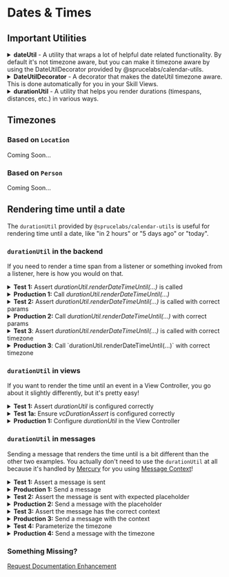 # Dates & Times

## Important Utilities

<details>
<summary><strong>dateUtil</strong> - A utility that wraps a lot of helpful date related functionality. By default it's not timezone aware, but you can make it timezone aware by using the DateUtilDecorator provided by @sprucelabs/calendar-utils.</summary>


```ts
export interface DateUtil {
    eventDaysOfWeek: {
        sun: string;
        mon: string;
        tue: string;
        wed: string;
        thur: string;
        fri: string;
        sat: string;
    };
    getStartOfDay(timestamp?: number): number;
    getStartOfWeek(timestamp?: number): number;
    getEndOfDay(timestamp?: number): number;
    getEndOfWeek(timestamp: number): number;
    getStartOfMonth(timestamp?: number): number;
    getEndOfMonth(timestamp?: number): number;
    addMinutes(startTimestamp: number, minutes: number): number;
    addMilliseconds(startTimestamp: number, ms: number): number;
    addDays(startTimestamp: number, days: number): number;
    addWeeks(startTimestamp: number, weeks: number): number;
    addMonths(timestamp: number, months: number): number;
    addYears(timestamp: number, years: number): number;
    getDurationMs(timestamp: number, endTimestamp: number): number;
    getDurationMinutes(timestamp: number, endTimestamp: number): number;
    getDurationDays(timestamp: number, endTimestamp: number): number;
    getDayOfWeek(timestamp: number): DayOfWeek;
    getDayOfWeekIndex(timestamp: number): number;
    splitDate(timestamp: number): {
        year: number;
        month: number;
        day: number;
        hour: number;
        minute: number;
    };
    setTimeOfDay(timestamp: number, hours: number, minutes?: number, seconds?: number, milliseconds?: number): number;
    getDateNDaysFromStartOfDay(days: number, timestamp?: number): number;
    getDateNMonthsFromStartOfDay(count: number, timestamp?: number): number;
    getDateNMonthsFromStartOfMonth(count: number, timestamp?: number): number;
    date(date?: IDate): number;
    /**
     * Unit_______________Pattern___Results
     *
     * Era________________G..GGG____AD,BC
     *
     * ___________________GGGG______Anno Domini, Before Christ
     *
     * ___________________GGGGG_____A,B
     *
     *
     *
     * Calendar year_______y_________44, 1, 1900, 2017
     *
     * ___________________yo________44th, 1st, 0th, 17th
     *
     * ___________________yy________44, 01, 00, 17
     *
     * ___________________yyy_______044, 001, 1900, 2017
     *
     * ___________________yyyy______0044, 0001, 1900, 2017
     *
     *
     *
     * Local week_________Y_________44, 1, 1900, 2017
     *
     * ___________________Yo________44th, 1st, 1900th, 2017th
     *
     * ___________________YY________44, 01, 00, 17
     *
     * ___________________YYY_______044, 001, 1900, 2017
     *
     * ___________________YYYY______0044, 0001, 1900, 2017
     *
     *
     *
     * ISO week___________R_________-43, 0, 1, 1900, 2017
     *
     * ___________________________RR________-43, 00, 01, 1900, 2017
     *
     * __________________________RRR_______-043, 000, 001, 1900, 2017
     *
     * _________________________RRRR______-0043, 0000, 0001, 1900, 2017
     *
     *
     *
     *
     * Extended year______u_________-43, 0, 1, 1900, 2017
     *
     * ___________________uu________-43, 01, 1900, 2017
     *
     * ___________________uuu_______-043, 001, 1900, 2017
     *
     * ___________________uuuu______-0043, 0001, 1900, 2017
     *
     *
     *
     *
     * Quarter (pretty)_____Q_________1, 2, 3, 4
     *
     * ___________________Qo________1st, 2nd, 3rd, 4th
     *
     * ___________________QQ________01, 02, 03, 04
     *
     * ___________________QQQ_______Q1, Q2, Q3, Q4
     *
     * ___________________QQQQ______1st quarter, 2nd quarter, ...
     *
     * ___________________QQQQQ_____1, 2, 3, 4
     *
     *
     *
     * Quarter____________q_________1, 2, 3, 4
     *
     * ___________________qo________1st, 2nd, 3rd, 4th
     *
     * ___________________qq________01, 02, 03, 04
     *
     * ___________________qqq_______Q1, Q2, Q3, Q4
     *
     * ___________________qqqq______1st quarter, 2nd quarter,...
     *
     * ___________________qqqqq_____1, 2, 3, 4
     *
     *
     *
     * Month (pretty)______M_________1, 2, ..., 12
     *
     * ___________________Mo________1st, 2nd, ..., 12th
     *
     * ___________________MM________01, 02, ..., 12
     *
     * ___________________MMM_______Jan, Feb, ..., Dec
     *
     * ___________________MMMM______January, February, ..., December
     *
     * ___________________MMMMM_____J, F, ..., D
     *
     *
     *
     * Month______________L_________1, 2, ..., 12
     *
     * ___________________Lo________1st, 2nd, ..., 12th
     *
     * ___________________LL________01, 02, ..., 12
     *
     * ___________________LLL_______Jan, Feb, ..., Dec
     *
     * ___________________LLLL______January, February, ..., December
     *
     * ___________________LLLLL_____J, F, ..., D
     *
     *
     *
     * Local Week_________w_________1, 2, ..., 53
     *
     * ___________________wo________1st, 2nd, ..., 53th
     *
     * ___________________ww________01, 02, ..., 53
     *
     *
     *
     * ISO week of year_____I_________1, 2, ..., 53
     *
     * ___________________Io________1st, 2nd, ..., 53th
     *
     * ___________________II________01, 02, ..., 53
     *
     *
     *
     * Day of month_______d_________1, 2, ..., 31
     *
     * ___________________do________1st, 2nd, ..., 31st
     *
     * ___________________dd________01, 02, ..., 31
     *
     *
     *
     * Day of year________D_________1, 2, ..., 365, 366
     *
     * ___________________Do________1st, 2nd, ..., 365th, 366th
     *
     * ___________________DD________01, 02, ..., 365, 366
     *
     * ___________________DDD_______001, 002, ..., 365, 366
     *
     *
     *
     * Day of week________E..EEE____Mon, Tue, Wed, ..., Sun
     *
     * ___________________EEEE______Monday, Tuesday, ..., Sunday
     *
     * ___________________EEEEE_____M, T, W, T, F, S, S
     *
     * ___________________EEEEEE____Mo, Tu, We, Th, Fr, Sa, Su
     *
     *
     *
     * ISO day of week_____i_________1, 2, 3, ..., 7
     *
     * ___________________io________1st, 2nd, ..., 7th
     *
     * ___________________ii________01, 02, ..., 07
     *
     * ___________________iii_______Mon, Tue, Wed, ..., Sun
     *
     * ___________________iiii______Monday, Tuesday, ..., Sunday
     *
     * ___________________iiiii_____M, T, W, T, F, S, S
     *
     * ___________________iiiiii____Mo, Tu, We, Th, Fr, Sa, Su
     *
     *
     *
     * Local day of week_____e_________2, 3, 4, ..., 1
     *
     * ___________________eo________2nd, 3rd, ..., 1st
     *
     * ___________________ee________02, 03, ..., 01
     *
     * ___________________eee_______Mon, Tue, Wed, ..., Sun
     *
     * ___________________eeee______Monday, Tuesday, ..., Sunday
     *
     * ___________________eeeee_____M, T, W, T, F, S, S
     *
     * ___________________eeeeee____Mo, Tu, We, Th, Fr, Sa, Su
     *
     *
     *
     *
     * Day of week_________c_________2, 3, 4, ..., 1
     *
     * ___________________co________2nd, 3rd, ..., 1st
     *
     * ___________________cc________02, 03, ..., 01
     *
     * ___________________ccc_______Mon, Tue, Wed, ..., Sun
     *
     * ___________________cccc______Monday, Tuesday, ..., Sunday
     *
     * ___________________ccccc_____M, T, W, T, F, S, S
     *
     * ___________________cccccc____Mo, Tu, We, Th, Fr, Sa, Su
     *
     *
     *
     * AM,PM_____________a..aa_____AM, PM
     *
     * ___________________aaa_______am, pm
     *
     * ___________________aaaa______a.m., p.m.
     *
     * ___________________aaaaa_____a,p
     *
     *
     * AM, PM, noon, mid_b..bb____AM, PM, noon, midnight
     *
     * _____________________bbb______am, pm, noon, midnight
     *
     * _____________________bbbb_____a.m.,_p.m.,_noon,_midnight
     *
     * _____________________bbbbb____a,_p,_n,_mi
     *
     *
     * Flexible day period_B..BBB___at night, in the morning, ...
     *
     * _____________________BBBB_____at night, in the morning, ...
     *
     * _____________________BBBBB____at night, in the morning, ...
     *
     *
     *
     * Hour [1-12]_________h________1, 2, ..., 11, 12
     *
     * ___________________ho_______1st, 2nd, ..., 11th, 12th
     *
     * ___________________hh_______01,_02,_...,_11,_12
     *
     *
     *
     * Hour [0-23]______________H________0,_1,_2,_...,_23
     *
     * __________________________Ho_______0th,_1st,_2nd,_...,_23rd
     *
     * __________________________HH_______00,_01,_02,_...,_23
     *
     *
     *
     * Hour [0-11]______________K________1,_2,_...,_11,
     *
     * __________________________Ko_______1st,_2nd,_...,_11th,_0th
     *
     * __________________________KK_______01,_02,_...,_11,_00
     *
     *
     *
     * Hour [1-24]______________k________24,_1,_2,_...,_23
     *
     * __________________________ko_______24th,_1st,_2nd,_...,_23rd
     *
     * __________________________kk_______24,_01,_02,_...,_23
     *
     *
     *
     * Minute___________________m__________0,_1,_...,_59
     *
     * ___________________________mo_________0th,_1st,_...,_59th
     *
     * ___________________________mm_________00,_01,_...,_59
     *
     *
     *
     * Second___________________s__________0,_1,_...,_59
     *
     * ___________________________so_________0th,_1st,_...,_59th
     *
     * ___________________________ss_________00,_01,_...,_59
     *
     *
     *
     * Fraction_of_second_______S__________0,_1,_...,
     *
     * ___________________________SS_________00,_01,_...,_99
     *
     * ___________________________SSS________000,_001,_...,_999
     *
     *
     *
     * Timezone_(ISO-8601_w/_Z)_X__________-08,_+0530,_Z
     *
     * ___________________________XX_________-0800,_+0530,_Z
     *
     * ___________________________XXX________-08:00,_+05:30,_Z
     *
     * ___________________________XXXX_______-0800,_+0530,_Z,_+123456
     *
     * ___________________________XXXXX______-08:00,_+05:30,_Z,_+12:34:56
     *
     *
     *
     * Timezone_(ISO-8601_w/o_Z_x__________-08,_+0530,_+00
     *
     * ___________________________xx_________-0800,_+0530,_+0000
     *
     * ___________________________xxx________-08:00,_+05:30,_+00:00
     *
     * ___________________________xxxx_______-0800,_+0530,_+0000,_+123456
     *
     * ___________________________xxxxx______-08:00,_+05:30,_+00:00,_+12:34:56
     *
     *
     * Timezone_(GMT)___________O...OOO____GMT-8,_GMT+5:30,_GMT+0
     *
     * ___________________________OOOO_______GMT-08:00,_GMT+05:30,_GMT+00:00
     *
     *
     * Timezone_(specific_non-l_z...zzz____GMT-8,_GMT+5:30,_GMT+0
     *
     * ___________________________zzzz_______GMT-08:00,_GMT+05:30,_GMT+00:00
     *
     *
     * Seconds_timestamp________t__________512969520
     *
     *
     * Milliseconds_timestamp___T__________512969520900
     *
     *
     * Long localized date______P__________04/29/1453
     *
     * ___________________________PP_________Apr 29, 1453
     *
     * ___________________________PPP________April 29th, 1453
     *
     * ___________________________PPPP_______Friday,_April_29th,_1453
     *
     *
     * Long_localized_time______p__________12:00_AM
     *
     * ___________________________pp_________12:00:00_AM
     *
     * ___________________________ppp________12:00:00_AM_GMT+2
     *
     * ___________________________pppp_______12:00:00_AM_GMT+02:00
     *
     *
     *
     * Date & Time_______________Pp_________04/29/1453,_12:00_AM
     *
     * ___________________________PPpp_______Apr_29,_1453,_12:00:00_AM
     *
     * ___________________________PPPppp_____April_29th,_1453_at_...
     *
     * ___________________________PPPPpppp___Friday,_April_29th,_1453_at_...
     *
     */
    format(timestamp: number, format: string): string;
    formatTime(timestamp: number): string;
    formatDate(timestamp: number): string;
    formatDateTime(timestamp: number): string;
    add(timestamp: number, count: number, unit: DateUnit): any;
    isSameDay(timestamp1: number, timestamp2: number): boolean;
    getTotalDaysInMonth(year: number, month: number): number;
};

```

</details>

<details>
<summary><strong>DateUtilDecorator</strong> - A decorator that makes the dateUtil timezone aware. This is done automatically for you in your Skill Views.</summary>

Coming soon...
</details>

<details>
<summary><strong>durationUtil</strong> - A utility that helps you render durations (timespans, distances, etc.) in various ways.</summary>

Coming soon...
</details>

## Timezones

### Based on `Location`

Coming Soon...

### Based on `Person`

Coming Soon...

## Rendering time until a date

The `durationUtil` provided by `@sprucelabs/calendar-utils` is useful for rendering time until a date, like "in 2 hours" or "5 days ago" or "today".

### `durationUtil` in the backend

If you need to render a time span from a listener or something invoked from a listener, here is how you would on that.
<details>
<summary><strong>Test 1:</strong> Assert <em>durationUtil.renderDateTimeUntil(...)</em> is called</summary>

You are safe to monkey patch the `durationUtil` on the `DurationUtilBuilder` to spy on the `renderDateTimeUntil(...)` method. Make sure to call `DurationBuilder.reset()` in the `beforeEach()` of your test suite to make sure the `durationUtil` is reset to its original state.

```ts
import { DurationUtilBuilder } from '@sprucelabs/calendar-utils'

protected static async beforeEach() {
    await super.beforeEach()
    DurationUtilBuilder.reset()
}

@test()
protected static async myOperationCallsRenderDateTimeUntil() {
    const dateTimeUntil = generateId()

    DurationUtilBuilder.durationUtil.renderDateTimeUntil = () => {
        return dateTimeUntil
    }

    const message = await this.someOperation()

    assert.doesInclude(message, dateTimeUntil)

}
```

</details>

<details>
<summary><strong>Production 1:</strong> Call <em>durationUtil.renderDateTimeUntil(...)</em></summary>

In this first attempt, you're only making sure that the `durationUtil.renderDateTimeUntil(...)` method is called. You're not concerned with the parameters passed to it nor are you concerned with the timezone, just drop in something random to start.

```ts
import { DurationUtilBuilder } from '@sprucelabs/calendar-utils'

public async someOperation() {
    ...
    const durationUtil = await DurationUtilBuilder.getFromTimezone('America/Denver')
    const timeUntil = durationUtil.renderDateTimeUntil(0, 0)
    const message = `Your journey starts in ${timeUntil}!`
    ...
    return message
}
```

</details>

<details>
<summary><strong>Test 2:</strong> Assert <em>durationUtil.renderDateTimeUntil(...)</em> is called with correct params</summary>

Now that you know the `durationUtil.renderDateTimeUntil(...)` method is called, you can spy on the parameters passed to it. You can use `assert.isBetween(...)` to ensure the `beginning` and `end` parameters are within a reasonable range.

```ts
import { DurationUtilBuilder } from '@sprucelabs/calendar-utils'

@test()
protected static async myOperationCallsRenderDateTimeUntil() {
    let passedEnd: number | undefined

    const dateTimeUntil = generateId()
    const expectedEnd = 0 //Some date in the future

    DurationUtilBuilder.durationUtil.renderDateTimeUntil = (end) => {
        passedEnd = end
        return dateTimeUntil
    }

    const message = await this.someOperation()

    assert.doesInclude(message, dateTimeUntil)
    assert.isEqual(passendEnd, expectedEnd)

}
```

</details>

<details>
<summary><strong>Production 2:</strong> Call <em>durationUtil.renderDateTimeUntil(...)</em> with correct params</summary>

In a lot of cases, you'll just want to pass `Date.now()` as the `beginning` parameter. That's what I'll show you here.

```ts
import { DurationUtilBuilder } from '@sprucelabs/calendar-utils'

public async someOperation() {
    ...
    const someDateInFuture = 0 //Some date in the future
    const durationUtil = await DurationUtilBuilder.getFromTimezone('America/Denver')
    const timeUntil = durationUtil.renderDateTimeUntil(someDateInFuture)
    const message = `Your journey starts in ${timeUntil}!`
    ...
}
```

</details>

<details>
<summary><strong>Test 3</strong>: Assert <em>durationUtil.renderDateTimeUntil(...)</em> is called with correct timezone</summary>

You can start a new test and use the `dateAssert` utility from `@sprucelabs/calendar-utils` to assert the timezone based on `DurationUtilBuilder.lastBuiltDurationUtil`. Note: You can get the `timezone` off a `Location` or `Person` if you don't want to hardcode it like this example.

```ts
import { DurationUtilBuilder, dateAssert } from '@sprucelabs/calendar-utils'

@test()
protected static async myOperationCalledWithTheExpectedTimezone() {
    await this.someOperation()

    dateAssert.currentTimezoneEquals(
        DurationUtilBuilder.lastBuiltDurationUtil,
        'Africa/Johannesburg'
    )
}

```

</details>

<details>
<summary><strong>Production 3</strong>: Call `durationUtil.renderDateTimeUntil(...)` with correct timezone</summary>

Finally! You can bring it home by calling the `DurationUtilBuilder.getFromTimezone()` method with the correct timezone! You could obviously do this first, it's totally up to you!

```ts
import { DurationUtilBuilder } from '@sprucelabs/calendar-utils'

public async someOperation() {
    ...
    const someDateInFuture = 0 //Some date in the future
    const durationUtil = await DurationUtilBuilder.getFromTimezone('Africa/Johannesburg')
    const timeUntil = durationUtil.renderDateTimeUntil(someDateInFuture)
    const message = `Your journey starts in ${timeUntil}!`
    ...
}
```

</details>

### `durationUtil` in views

If you want to render the time until an event in a View Controller, you go about it slightly differently, but it's pretty easy!

<details>
<summary><strong>Test 1:</strong> Assert <em>durationUtil</em> is configured correctly</summary>

```ts
import { vcDurationAssert } from '@sprucelabs/heartwood-view-controllers'

@test()
protected static async myViewHasDurationUtilConfigured() {
    const vc = this.views.Controller('eightbitstories.root', {})
    vcDurationAssert.durationUtilIsConfiguredForVc(vc)
}
```

</details>

<details>
<summary><strong>Test 1a:</strong> Ensure <em>vcDurationAssert</em> is configured correctly</summary>

You should have gotten an error telling you to call `vcDurationAssert.beforeEach(this.views)` to get the assertion library to work correctly. Lets do that now.

```ts
import { vcDurationAssert } from '@sprucelabs/heartwood-view-controllers'

protected static async beforeEach() {
    await super.beforeEach()
    vcDurationAssert.beforeEach(this.views)
}

@test()
protected static async myViewHasDurationUtilConfigured() {
    const vc = this.views.Controller('eightbitstories.root', {})
    vcDurationAssert.durationUtilIsConfiguredForVc(vc)
}
```

</details>

<details>
<summary><strong>Production 1:</strong> Configure <em>durationUtil</em> in the View Controller</summary>

Your View Controller will come with a fully timezone aware `dateUtil` accessibly via `this.dates`. Your job is to set the `durationUtil.dates` to `this.dates` in the constructor of your View Controller to make sure the `durationUtil` is timezone aware.

```ts
class RootSkillView extends AbstractSkillViewController {
    public constructor(options: SkillViewControllerOptions) {
        super(options)
        durationUtil.dates = this.dates
    }
}
```

</details>

### `durationUtil` in messages

Sending a message that renders the time until is a bit different than the other two examples. You actually don't need to use the `durationUtil` at all because it's handled by [Mercury](../mercury/) for you using [Message Context](../messages)!

<details>
<summary><strong>Test 1:</strong> Assert a message is sent</summary>

```ts
import { eventFaker } from '@sprucelabs/spruce-test-fixtures'

@test()
protected static async messageIsSent() {
    let wasHit = false

    await eventFaker.on('send-message::v2020_12_25', () => {
        wasHit = true

        return {
            message: {
                body: generateId(),
                classification: 'transactional' as const,
                id: generateId(),
                dateCreated: Date.now(),
                source: {},
                target: {
                    personId: generateId(),
                },
            },
        }
    })

    await this.someOperationThatSendsAMessage()

    assert.isTrue(wasHit, `Message was not sent!`)
}
```

</details>

<details>
<summary><strong>Production 1:</strong> Send a message</summary>
Follow the process for [sending messages](../messages) to work your way through testing sending a message. We'll only pay attention to the parts relevant to rendering the time until a date.

```ts
private async someOperationThatSendsAMessage() {
    await this.client.emitAndFlattenResponses('send-message::v2020_12_25', {
        target: {},
        payload: {},
    }
}
```

</details>

<details>
<summary><strong>Test 2:</strong> Assert the message is sent with expected placeholder</summary>
Now we'll check the body to see if it contains the `{{formatDateTimeUntil dateTimeMs}}` placeholder. Also, we can remove the `didHit` assertion because it's redundant. Lastly, I'm not gonna show the full response because it's not relevant to this example.

```ts
import { eventFaker } from '@sprucelabs/spruce-test-fixtures'

@test()
protected static async messageIsSent() {
    let passedBody: string | undefined

    await eventFaker.on('send-message::v2020_12_25', ( { payload }) => {
        passedBody = payload.message.body

        return {
            message: {
                ...
            },
        }
    })

    await this.someOperationThatSendsAMessage()

    assert.doesInclude(passedBody, '{{formatDateTimeUntil eventDateMs}}')
}
```

</details>

<details>
<summary><strong>Production 2:</strong> Send a message with the placeholder</summary>

```ts
private async someOperationThatSendsAMessage() {
    await this.client.emitAndFlattenResponses('send-message::v2020_12_25', {
        target: {},
        payload: {
            message: {
                ...,
                body: `Your journey starts in {{formatDateTimeUntil eventDateMs}}!`,
            }
        },
    }
}
```

</details>

<details>
<summary><strong>Test 3:</strong> Assert the message has the correct context</summary>

The `formatDateTimeUntil` placeholder is a plugin that accepts a variable that is named after anything in the [Message Context](../messages). In this case, we're using `eventDateMs` as the variable name. We need to make sure that the `eventDateMs` is in the context of the message. This variable could be called anything as long as it's a key in the context. Also, the `formatDateTimeUntil` plugin will default to the target's timezone. Meaning, if you target a location, it'll use that location's timezone. Or, if you target a person, it'll use that person's timezone. In this example, we want to target a timezone manuall, just to show you how to do it.

```ts
import { eventFaker } from '@sprucelabs/spruce-test-fixtures'

@test()
protected static async messageIsSent() {
    let passedBody: string | undefined
    let passedContext: Record<string, any> | undefined

    const expectedEventDateMs = 0 //some date in the future or past

    await eventFaker.on('send-message::v2020_12_25', ( { payload }) => {
        passedBody = payload.message.body
        passedContext = payload.message.context

        return {
            message: {
                ...
            },
        }
    })

    await this.someOperationThatSendsAMessage()

    assert.doesInclude(passedBody, '{{formatDateTimeUntil eventDateMs}}')
    assert.isEqualDeep(passedContext, { timezone: 'Africa/Johannesburg', eventDateMs: expectedEventDateMs })
}
```

</details>

<details>
<summary><strong>Production 3:</strong> Send a message with the context</summary>

```ts
private async someOperationThatSendsAMessage() {
    await this.client.emitAndFlattenResponses('send-message::v2020_12_25', {
        target: {},
        payload: {
            message: {
                ...,
                body: `Your journey starts in {% echo "{{formatDateTimeUntil eventDateMs}}" %}!`,
                context: {
                    eventDateMs: 0 //some date in the future or past,
                    timezone: 'Africa/Johannesburg'
                }
            }
        },
    }
}
```

</details>

<details>

<summary><strong>Test 4:</strong> Parameterize the timezone</summary>

Lastly, lets parameterize this test to let us test different timezones.

```ts
import { eventFaker } from '@sprucelabs/spruce-test-fixtures'
import { TimezoneName } from '@sprucelabs/calendar-utils'

@test('message is sent with timezone Africa/Johannesburg')
@test('message is sent with timezone America/Denver')
protected static async messageIsSent(timezone: TimezoneName) {
    let passedBody: string | undefined
    let passedContext: Record<string, any> | undefined

    const expectedEventDateMs = 0 //some date in the future or past
    this.timezoneLoaderTestDouble.setTimezone(timezone) //use some test double that can be accessed in the production code

    await eventFaker.on('send-message::v2020_12_25', ( { payload }) => {
        passedBody = payload.message.body
        passedContext = payload.message.context

        return {
            message: {
                ...
            },
        }
    })

    await this.someOperationThatSendsAMessage()

    assert.doesInclude(passedBody, '{{formatDateTimeUntil eventDateMs}}')
    assert.isEqualDeep(passedContext, { timezone, eventDateMs: expectedEventDateMs })
}
```

</details>

<details>

<summary><strong>Production 4:</strong> Send a message with the timezone</summary>

 ```ts
private async someOperationThatSendsAMessage() {
    const timezone = this.someDataSource.getSomeTimezone() //some method that returns a timezone that is test doubled
    await this.client.emitAndFlattenResponses('send-message::v2020_12_25', {
        target: {},
        payload: {
            message: {
                ...,
                body: `Your journey starts in {% echo "{{formatDateTimeUntil eventDateMs}}" %}!`,
                context: {
                    eventDateMs: 0 //some date in the future or past,
                    timezone,
                }
            }
        },
    }
}
```

</details>

### Something Missing?

<div class="grid-buttons">
    <a class="btn" href="https://forms.gle/2ZMtwUxg1egV8sHT8">Request Documentation Enhancement</a>
</div>
